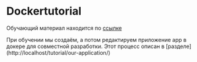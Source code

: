 # Dockertutorial
Обучающий материал находится по [ссылке](http://localhost/tutorial/)

При обучении мы создаём, а потом редактируем приложение  app в докере для совместной разработки. Этот процесс описан в [разделе] (http://localhost/tutorial/our-application/)



